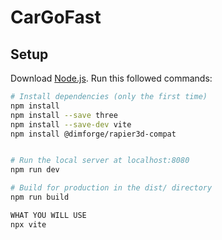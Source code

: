 # CarGoFast

## Setup

Download [Node.js](https://nodejs.org/en/download/).
Run this followed commands:

```bash
# Install dependencies (only the first time)
npm install
npm install --save three
npm install --save-dev vite
npm install @dimforge/rapier3d-compat


# Run the local server at localhost:8080
npm run dev

# Build for production in the dist/ directory
npm run build

WHAT YOU WILL USE
npx vite




```
